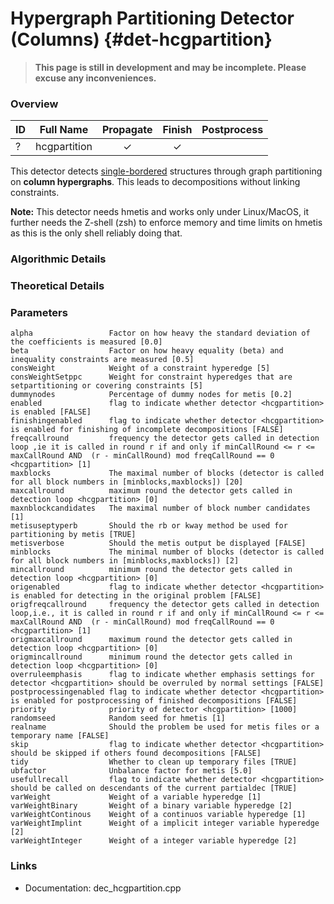 # Hypergraph Partitioning Detector (Columns) {#det-hcgpartition}
> **This page is still in development and may be incomplete. Please excuse any inconveniences.**

### Overview

| ID |          Full Name          | Propagate | Finish | Postprocess |
|----|-----------------------------|:---------:|:------:|:-----------:|
| ?  | hcgpartition                | ✓ | ✓ |   |

This detector detects [single-bordered](#single-bordered) structures through graph partitioning on **column hypergraphs**. This leads to decompositions without linking constraints.

**Note:** This detector needs hmetis and works only under Linux/MacOS, it further needs the Z-shell (zsh)
to enforce memory and time limits on hmetis as this is the only shell reliably doing that.

### Algorithmic Details

### Theoretical Details

### Parameters

    alpha                 Factor on how heavy the standard deviation of the coefficients is measured [0.0]
    beta                  Factor on how heavy equality (beta) and inequality constraints are measured [0.5]
    consWeight            Weight of a constraint hyperedge [5]
    consWeightSetppc      Weight for constraint hyperedges that are setpartitioning or covering constraints [5]
    dummynodes            Percentage of dummy nodes for metis [0.2]
    enabled               flag to indicate whether detector <hcgpartition> is enabled [FALSE]
    finishingenabled      flag to indicate whether detector <hcgpartition> is enabled for finishing of incomplete decompositions [FALSE]
    freqcallround         frequency the detector gets called in detection loop ,ie it is called in round r if and only if minCallRound <= r <= maxCallRound AND  (r - minCallRound) mod freqCallRound == 0 <hcgpartition> [1]
    maxblocks             The maximal number of blocks (detector is called for all block numbers in [minblocks,maxblocks]) [20]
    maxcallround          maximum round the detector gets called in detection loop <hcgpartition> [0]
    maxnblockcandidates   The maximal number of block number candidates [1]
    metisuseptyperb       Should the rb or kway method be used for partitioning by metis [TRUE]
    metisverbose          Should the metis output be displayed [FALSE]
    minblocks             The minimal number of blocks (detector is called for all block numbers in [minblocks,maxblocks]) [2]
    mincallround          minimum round the detector gets called in detection loop <hcgpartition> [0]
    origenabled           flag to indicate whether detector <hcgpartition> is enabled for detecting in the original problem [FALSE]
    origfreqcallround     frequency the detector gets called in detection loop,i.e., it is called in round r if and only if minCallRound <= r <= maxCallRound AND  (r - minCallRound) mod freqCallRound == 0 <hcgpartition> [1]
    origmaxcallround      maximum round the detector gets called in detection loop <hcgpartition> [0]
    origmincallround      minimum round the detector gets called in detection loop <hcgpartition> [0]
    overruleemphasis      flag to indicate whether emphasis settings for detector <hcgpartition> should be overruled by normal settings [FALSE]
    postprocessingenabled flag to indicate whether detector <hcgpartition> is enabled for postprocessing of finished decompositions [FALSE]
    priority              priority of detector <hcgpartition> [1000]
    randomseed            Random seed for hmetis [1]
    realname              Should the problem be used for metis files or a temporary name [FALSE]
    skip                  flag to indicate whether detector <hcgpartition> should be skipped if others found decompositions [FALSE]
    tidy                  Whether to clean up temporary files [TRUE]
    ubfactor              Unbalance factor for metis [5.0]
    usefullrecall         flag to indicate whether detector <hcgpartition> should be called on descendants of the current partialdec [TRUE]
    varWeight             Weight of a variable hyperedge [1]
    varWeightBinary       Weight of a binary variable hyperedge [2]
    varWeightContinous    Weight of a continuos variable hyperedge [1]
    varWeightImplint      Weight of a implicit integer variable hyperedge [2]
    varWeightInteger      Weight of a integer variable hyperedge [2]


### Links
 * Documentation: dec_hcgpartition.cpp
